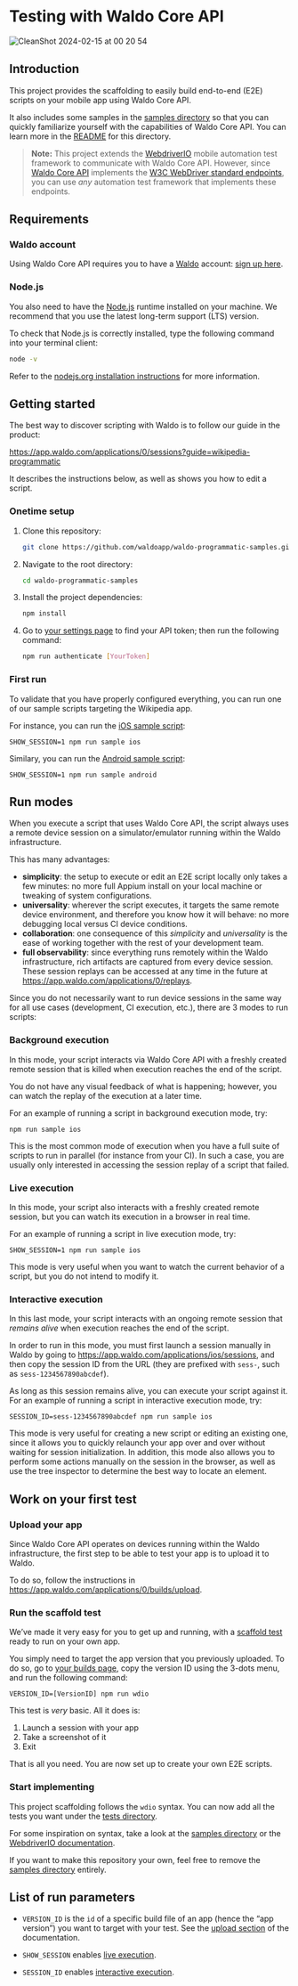 # Testing with Waldo Core API

![CleanShot 2024-02-15 at 00 20 54](https://github.com/waldoapp/waldo-programmatic-samples/assets/2805640/4781c206-4223-4279-a6e5-7659d3a96489)

## Introduction

This project provides the scaffolding to easily build end-to-end
(E2E) scripts on your mobile app using Waldo Core API.

It also includes some samples in the [samples directory](./samples) so that
you can quickly familiarize yourself with the capabilities of Waldo Core API. You can
learn more in the [README](./samples/README.md) for this directory.

> **Note:** This project extends the [WebdriverIO][webdriverio] mobile
> automation test framework to communicate with Waldo Core API. However,
> since [Waldo Core API][coreapi] implements the [W3C WebDriver standard
> endpoints][w3c], you can use _any_ automation test framework that
> implements these endpoints.

## Requirements

### Waldo account

Using Waldo Core API requires you to have a [Waldo][waldo] account: [sign up here][signup].

### Node.js

You also need to have the [Node.js][nodejs] runtime installed on your machine. We recommend that you use the
latest long-term support (LTS) version.

To check that Node.js is correctly installed, type the
following command into your terminal client:

```sh
node -v
```

Refer to the [nodejs.org installation instructions](https://nodejs.org/en/learn/getting-started/how-to-install-nodejs) for more information.

## Getting started

The best way to discover scripting with Waldo is to follow our guide in the product:

https://app.waldo.com/applications/0/sessions?guide=wikipedia-programmatic

It describes the instructions below, as well as shows you how to edit a script.

### Onetime setup

1. Clone this repository:

   ```sh
   git clone https://github.com/waldoapp/waldo-programmatic-samples.git
   ```

2. Navigate to the root directory:

   ```sh
   cd waldo-programmatic-samples
   ```

3. Install the project dependencies:

   ```sh
   npm install
   ```

4. Go to [your settings page][config] to find your API token; then run the following command:

   ```sh
   npm run authenticate [YourToken]
   ```

### First run

To validate that you have properly configured everything, you can run one of our sample scripts targeting
the Wikipedia app.

For instance, you can run the [iOS sample script](samples/ios/onboarding-test.ts):

```shell
SHOW_SESSION=1 npm run sample ios
```

Similary, you can run the [Android sample script](samples/android/onboarding-test.ts):

```shell
SHOW_SESSION=1 npm run sample android
```

## Run modes

When you execute a script that uses Waldo Core API, the script always uses a remote device session on a simulator/emulator
running within the Waldo infrastructure.

This has many advantages:

- **simplicity**: the setup to execute or edit an E2E script locally only takes a few minutes: no more full Appium
  install on your local machine or tweaking of system configurations.
- **universality**: wherever the script executes, it targets the same remote device environment, and therefore you know
  how it will behave: no more debugging local versus CI device conditions.
- **collaboration**: one consequence of this _simplicity_ and _universality_ is the ease of working together with
  the rest of your development team.
- **full observability**: since everything runs remotely within the Waldo infrastructure, rich artifacts are captured
  from every device session. These session replays can be accessed at any time in the future at
  https://app.waldo.com/applications/0/replays.

Since you do not necessarily want to run device sessions in the same way for all use cases (development, CI
execution, etc.), there are 3 modes to run scripts:

### Background execution

In this mode, your script interacts via Waldo Core API with a freshly created remote
session that is killed when execution reaches the end of the script.

You do not have any visual feedback of what is happening; however, you can watch
the replay of the execution at a later time.

For an example of running a script in background execution mode, try:

```shell
npm run sample ios
```

This is the most common mode of execution when you have a full suite of scripts to run in parallel
(for instance from your CI).
In such a case, you are usually only interested in accessing the session replay of a script that
failed.

### Live execution

In this mode, your script also interacts with a freshly created remote session, but you can
watch its execution in a browser in real time.

For an example of running a script in live execution mode, try:

```shell
SHOW_SESSION=1 npm run sample ios
```

This mode is very useful when you want to watch the current behavior of a script, but you do
not intend to modify it.

### Interactive execution

In this last mode, your script interacts with an ongoing remote session that _remains alive_
when execution reaches the end of the script.

In order to run in this mode, you must first launch a session manually in Waldo by going to
https://app.waldo.com/applications/ios/sessions, and then copy the session ID from the URL (they
are prefixed with `sess-`, such as `sess-1234567890abcdef`).

As long as this session remains alive, you can execute your script against it. For an example
of running a script in interactive execution mode, try:

```shell
SESSION_ID=sess-1234567890abcdef npm run sample ios
```

This mode is very useful for creating a new script or editing an existing one, since it allows you
to quickly relaunch your app over and over without waiting for session initialization. In addition,
this mode also allows you to perform some actions manually on the session in the browser, as well
as use the tree inspector to determine the best way to locate an element.

## Work on your first test

### Upload your app

Since Waldo Core API operates on devices running within the Waldo infrastructure, the first step to
be able to test your app is to upload it to Waldo.

To do so, follow the instructions in https://app.waldo.com/applications/0/builds/upload.

### Run the scaffold test

We’ve made it very easy for you to get up and running, with a [scaffold test](tests/scaffold-test.ts)
ready to run on your own app.

You simply need to target the app version that you previously uploaded. To do so, go
to [your builds page](https://app.waldo.com/applications/0/builds), copy
the version ID using the 3-dots menu, and run the following command:

```shell
VERSION_ID=[VersionID] npm run wdio
```

This test is _very_ basic. All it does is:

1. Launch a session with your app
2. Take a screenshot of it
3. Exit

That is all you need. You are now set up to create your own E2E scripts.

### Start implementing

This project scaffolding follows the `wdio` syntax. You can now add all the tests you want
under the [tests directory](tests).

For some inspiration on syntax, take a look at the [samples directory](samples) or
the [WebdriverIO documentation][webdriverio].

If you want to make this repository your own, feel free to remove the [samples directory](samples) entirely.

## List of run parameters

- `VERSION_ID` is the `id` of a specific build file of an app (hence the “app version”) you want to target with your test.
  See the [upload section](#upload-your-app) of the documentation.

- `SHOW_SESSION` enables [live execution](#live-execution).

- `SESSION_ID` enables [interactive execution](#interactive-execution).

[coreapi]: https://docs.waldo.com/reference/postwdhubsession
[nodejs]: https://nodejs.org/
[signup]: https://app.waldo.com/register
[config]: https://app.waldo.com/settings/profile
[w3c]: https://w3c.github.io/webdriver/#endpoints
[waldo]: https://www.waldo.com/
[webdriverio]: https://webdriver.io/
[wikipedia-ios]: https://github.com/wikimedia/wikipedia-ios
[wikipedia-android]: https://github.com/wikimedia/apps-android-wikipedia
